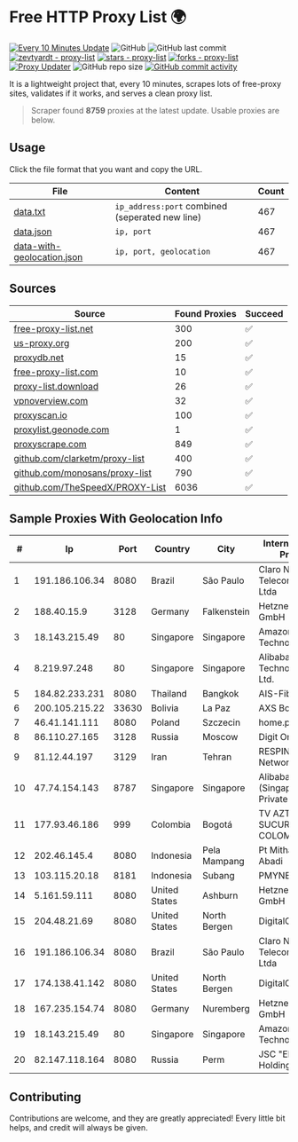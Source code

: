 
# Free HTTP Proxy List 🌍

[![Every 10 Minutes Update](https://github.com/mertguvencli/http-proxy-list/actions/workflows/main.yml/badge.svg?branch=main)](https://github.com/mertguvencli/http-proxy-list/actions/workflows/main.yml)
![GitHub](https://img.shields.io/github/license/mertguvencli/http-proxy-list)
![GitHub last commit](https://img.shields.io/github/last-commit/mertguvencli/http-proxy-list)
[![zevtyardt - proxy-list](https://img.shields.io/static/v1?label=zevtyardt&message=proxy-list&color=blue&logo=github)](https://github.com/zevtyardt/proxy-list "Go to GitHub repo")
[![stars - proxy-list](https://img.shields.io/github/stars/zevtyardt/proxy-list?style=social)](https://github.com/zevtyardt/proxy-list)
[![forks - proxy-list](https://img.shields.io/github/forks/zevtyardt/proxy-list?style=social)](https://github.com/zevtyardt/proxy-list)
[![Proxy Updater](https://github.com/zevtyardt/proxy-list/workflows/Proxy%20Updater/badge.svg)](https://github.com/zevtyardt/proxy-list/actions?query=workflow:"Proxy+Updater")
![GitHub repo size](https://img.shields.io/github/repo-size/zevtyardt/proxy-list)
[![GitHub commit activity](https://img.shields.io/github/commit-activity/m/zevtyardt/proxy-list?logo=commits)](https://github.com/zevtyardt/proxy-list/commits/main)

It is a lightweight project that, every 10 minutes, scrapes lots of free-proxy sites, validates if it works, and serves a clean proxy list.

> Scraper found **8759** proxies at the latest update. Usable proxies are below.

## Usage

Click the file format that you want and copy the URL.

|File|Content|Count|
|----|-------|-----|
|[data.txt](https://raw.githubusercontent.com/mertguvencli/http-proxy-list/main/proxy-list/data.txt)|`ip_address:port` combined (seperated new line)|467|
|[data.json](https://raw.githubusercontent.com/mertguvencli/http-proxy-list/main/proxy-list/data.json)|`ip, port`|467|
|[data-with-geolocation.json](https://raw.githubusercontent.com/mertguvencli/http-proxy-list/main/proxy-list/data-with-geolocation.json)|`ip, port, geolocation`|467|

## Sources

|Source|Found Proxies|Succeed|
|------|-------------|-------|
|[free-proxy-list.net](https://free-proxy-list.net)|300|✅|
|[us-proxy.org](https://www.us-proxy.org)|200|✅|
|[proxydb.net](http://proxydb.net)|15|✅|
|[free-proxy-list.com](https://free-proxy-list.com/?page=&port=&type%5B%5D=http&type%5B%5D=https&up_time=0&search=Search)|10|✅|
|[proxy-list.download](https://www.proxy-list.download/HTTP)|26|✅|
|[vpnoverview.com](https://vpnoverview.com/privacy/anonymous-browsing/free-proxy-servers)|32|✅|
|[proxyscan.io](https://www.proxyscan.io)|100|✅|
|[proxylist.geonode.com](https://proxylist.geonode.com/api/proxy-list?limit=300&page=1&sort_by=lastChecked&sort_type=desc&protocols=http,https)|1|✅|
|[proxyscrape.com](https://api.proxyscrape.com/v2/?request=displayproxies&protocol=http&timeout=10000&country=all&ssl=all&anonymity=all)|849|✅|
|[github.com/clarketm/proxy-list](https://raw.githubusercontent.com/clarketm/proxy-list/master/proxy-list-raw.txt)|400|✅|
|[github.com/monosans/proxy-list](https://raw.githubusercontent.com/monosans/proxy-list/main/proxies/http.txt)|790|✅|
|[github.com/TheSpeedX/PROXY-List](https://raw.githubusercontent.com/TheSpeedX/PROXY-List/master/http.txt)|6036|✅|


## Sample Proxies With Geolocation Info

|#|Ip|Port|Country|City|Internet Service Provider|
|-|--|----|-------|----|-------------------------|
|1|191.186.106.34|8080|Brazil|São Paulo|Claro NXT Telecomunicacoes Ltda|
|2|188.40.15.9|3128|Germany|Falkenstein|Hetzner Online GmbH|
|3|18.143.215.49|80|Singapore|Singapore|Amazon Technologies Inc.|
|4|8.219.97.248|80|Singapore|Singapore|Alibaba (US) Technology Co., Ltd.|
|5|184.82.233.231|8080|Thailand|Bangkok|AIS-Fibre|
|6|200.105.215.22|33630|Bolivia|La Paz|AXS Bolivia S. A.|
|7|46.41.141.111|8080|Poland|Szczecin|home.pl network|
|8|86.110.27.165|3128|Russia|Moscow|Digit One LLC|
|9|81.12.44.197|3129|Iran|Tehran|RESPINA Networks|
|10|47.74.154.143|8787|Singapore|Singapore|Alibaba Cloud (Singapore) Private Limited|
|11|177.93.46.186|999|Colombia|Bogotá|TV AZTECA SUCURSAL COLOMBIA|
|12|202.46.145.4|8080|Indonesia|Pela Mampang|Pt Mithaharum Abadi|
|13|103.115.20.18|8181|Indonesia|Subang|PMYNET|
|14|5.161.59.111|8080|United States|Ashburn|Hetzner Online GmbH|
|15|204.48.21.69|8080|United States|North Bergen|DigitalOcean, LLC|
|16|191.186.106.34|8080|Brazil|São Paulo|Claro NXT Telecomunicacoes Ltda|
|17|174.138.41.142|8080|United States|North Bergen|DigitalOcean, LLC|
|18|167.235.154.74|8080|Germany|Nuremberg|Hetzner Online GmbH|
|19|18.143.215.49|80|Singapore|Singapore|Amazon Technologies Inc.|
|20|82.147.118.164|8080|Russia|Perm|JSC "ER-Telecom Holding"|



## Contributing

Contributions are welcome, and they are greatly appreciated! Every
little bit helps, and credit will always be given.

